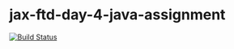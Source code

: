 jax-ftd-day-4-java-assignment
===

[![Build Status](https://travis-ci.org/fireside68/jax-ftd-day-6-java-kata.svg?branch=master)](https://travis-ci.org/fireside68/jax-ftd-day-6-java-kata)
